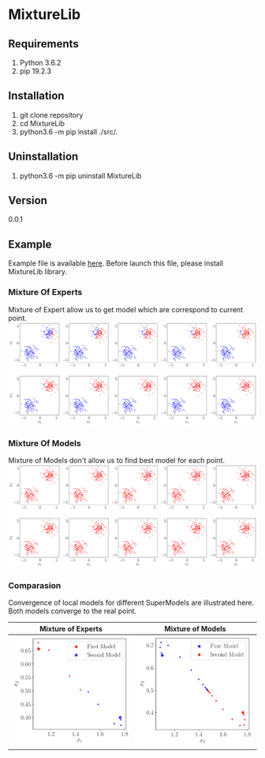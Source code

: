 # MixtureLib

## Requirements
1. Python 3.6.2
2. pip 19.2.3

## Installation
1. git clone repository
2. cd MixtureLib
3. python3.6 -m pip install ./src/.

## Uninstallation
1. python3.6 -m pip uninstall MixtureLib

## Version
0.0.1

## Example
Example file is available [here](https://github.com/andriygav/MixtureLib/blob/master/examples/example.ipynb). Before launch this file, please install MixtureLib library.
### Mixture Of Experts
Mixture of Expert allow us to get model which are correspond to current point.
![Mixture of Experts Leaning image](https://github.com/andriygav/MixtureLib/raw/master/examples/pictures/pi_predicftion_experts.png)

### Mixture Of Models
Mixture of Models don't allow us to find best model for each point.
![Mixture of Models Leaning image](https://github.com/andriygav/MixtureLib/raw/master/examples/pictures/pi_predicftion_models.png)

### Comparasion
Convergence of local models for different SuperModels are illustrated here. Both models converge to the real point.

Mixture of Experts             |  Mixture of Models
:-------------------------:|:-------------------------:
![Mixture of Experts Leaning parameters](https://raw.githubusercontent.com/andriygav/MixtureLib/master/examples/pictures/parameters_experts.png)  |  ![Mixture of Models Leaning parameters](https://raw.githubusercontent.com/andriygav/MixtureLib/master/examples/pictures/parameters_models.png)


